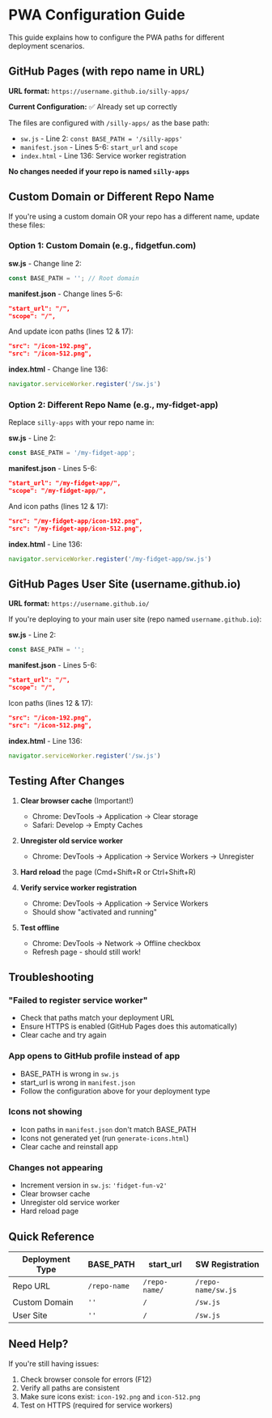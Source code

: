 # PWA Configuration Guide

This guide explains how to configure the PWA paths for different deployment scenarios.

## GitHub Pages (with repo name in URL)

**URL format:** `https://username.github.io/silly-apps/`

**Current Configuration:** ✅ Already set up correctly

The files are configured with `/silly-apps/` as the base path:
- `sw.js` - Line 2: `const BASE_PATH = '/silly-apps'`
- `manifest.json` - Lines 5-6: `start_url` and `scope`
- `index.html` - Line 136: Service worker registration

**No changes needed if your repo is named `silly-apps`**

## Custom Domain or Different Repo Name

If you're using a custom domain OR your repo has a different name, update these files:

### Option 1: Custom Domain (e.g., fidgetfun.com)

**sw.js** - Change line 2:
```javascript
const BASE_PATH = ''; // Root domain
```

**manifest.json** - Change lines 5-6:
```json
"start_url": "/",
"scope": "/",
```

And update icon paths (lines 12 & 17):
```json
"src": "/icon-192.png",
"src": "/icon-512.png",
```

**index.html** - Change line 136:
```javascript
navigator.serviceWorker.register('/sw.js')
```

### Option 2: Different Repo Name (e.g., my-fidget-app)

Replace `silly-apps` with your repo name in:

**sw.js** - Line 2:
```javascript
const BASE_PATH = '/my-fidget-app';
```

**manifest.json** - Lines 5-6:
```json
"start_url": "/my-fidget-app/",
"scope": "/my-fidget-app/",
```

And icon paths (lines 12 & 17):
```json
"src": "/my-fidget-app/icon-192.png",
"src": "/my-fidget-app/icon-512.png",
```

**index.html** - Line 136:
```javascript
navigator.serviceWorker.register('/my-fidget-app/sw.js')
```

## GitHub Pages User Site (username.github.io)

**URL format:** `https://username.github.io/`

If you're deploying to your main user site (repo named `username.github.io`):

**sw.js** - Line 2:
```javascript
const BASE_PATH = '';
```

**manifest.json** - Lines 5-6:
```json
"start_url": "/",
"scope": "/",
```

Icon paths (lines 12 & 17):
```json
"src": "/icon-192.png",
"src": "/icon-512.png",
```

**index.html** - Line 136:
```javascript
navigator.serviceWorker.register('/sw.js')
```

## Testing After Changes

1. **Clear browser cache** (Important!)
   - Chrome: DevTools → Application → Clear storage
   - Safari: Develop → Empty Caches

2. **Unregister old service worker**
   - Chrome: DevTools → Application → Service Workers → Unregister

3. **Hard reload** the page (Cmd+Shift+R or Ctrl+Shift+R)

4. **Verify service worker registration**
   - Chrome: DevTools → Application → Service Workers
   - Should show "activated and running"

5. **Test offline**
   - Chrome: DevTools → Network → Offline checkbox
   - Refresh page - should still work!

## Troubleshooting

### "Failed to register service worker"
- Check that paths match your deployment URL
- Ensure HTTPS is enabled (GitHub Pages does this automatically)
- Clear cache and try again

### App opens to GitHub profile instead of app
- BASE_PATH is wrong in `sw.js`
- start_url is wrong in `manifest.json`
- Follow the configuration above for your deployment type

### Icons not showing
- Icon paths in `manifest.json` don't match BASE_PATH
- Icons not generated yet (run `generate-icons.html`)
- Clear cache and reinstall app

### Changes not appearing
- Increment version in `sw.js`: `'fidget-fun-v2'`
- Clear browser cache
- Unregister old service worker
- Hard reload page

## Quick Reference

| Deployment Type | BASE_PATH | start_url | SW Registration |
|----------------|-----------|-----------|-----------------|
| Repo URL | `/repo-name` | `/repo-name/` | `/repo-name/sw.js` |
| Custom Domain | `''` | `/` | `/sw.js` |
| User Site | `''` | `/` | `/sw.js` |

## Need Help?

If you're still having issues:
1. Check browser console for errors (F12)
2. Verify all paths are consistent
3. Make sure icons exist: `icon-192.png` and `icon-512.png`
4. Test on HTTPS (required for service workers)
